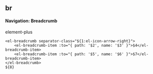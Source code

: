 ## br
#### Navigation: Breadcrumb
element-plus <el-breadcrumb>
```
<el-breadcrumb separator-class="${1:el-icon-arrow-right}">
	<el-breadcrumb-item :to="{ path: '$2', name: '$3' }">$4</el-breadcrumb-item>
	<el-breadcrumb-item :to="{ path: '$5', name: '$6' }">$7</el-breadcrumb-item>
</el-breadcrumb>
${8}
```